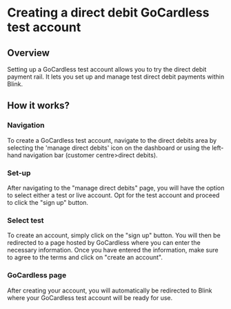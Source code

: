 # Creating a direct debit GoCardless test account

## Overview

Setting up a GoCardless test account allows you to try the direct debit payment rail. It lets you set up and manage test direct debit payments within Blink.

## How it works?

### Navigation

To create a GoCardless test account, navigate to the direct debits area by selecting the 'manage direct debits' icon on the dashboard or using the left-hand navigation bar (customer centre>direct debits).

### Set-up

After navigating to the "manage direct debits" page, you will have the option to select either a test or live account. Opt for the test account and proceed to click the "sign up" button.

### Select test

To create an account, simply click on the "sign up" button. You will then be redirected to a page hosted by GoCardless where you can enter the necessary information. Once you have entered the information, make sure to agree to the terms and click on "create an account".

### GoCardless page

After creating your account, you will automatically be redirected to Blink where your GoCardless test account will be ready for use.